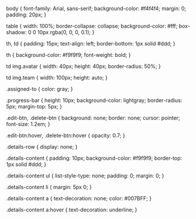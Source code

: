 body {
    font-family: Arial, sans-serif;
    background-color: #f4f4f4;
    margin: 0;
    padding: 20px;
}

table {
    width: 100%;
    border-collapse: collapse;
    background-color: #fff;
    box-shadow: 0 0 10px rgba(0, 0, 0, 0.1);
}

th, td {
    padding: 15px;
    text-align: left;
    border-bottom: 1px solid #ddd;
}

th {
    background-color: #f9f9f9;
    font-weight: bold;
}

td img.avatar {
    width: 40px;
    height: 40px;
    border-radius: 50%;
}

td img.team {
    width: 100px;
    height: auto;
}

.assigned-to {
    color: gray;
}

.progress-bar {
    height: 10px;
    background-color: lightgray;
    border-radius: 5px;
    margin-top: 5px;
}

.edit-btn, .delete-btn {
    background: none;
    border: none;
    cursor: pointer;
    font-size: 1.2em;
}

.edit-btn:hover, .delete-btn:hover {
    opacity: 0.7;
}

.details-row {
    display: none;
}

.details-content {
    padding: 10px;
    background-color: #f9f9f9;
    border-top: 1px solid #ddd;
}

.details-content ul {
    list-style-type: none;
    padding: 0;
    margin: 0;
}

.details-content li {
    margin: 5px 0;
}

.details-content a {
    text-decoration: none;
    color: #007BFF;
}

.details-content a:hover {
    text-decoration: underline;
}
